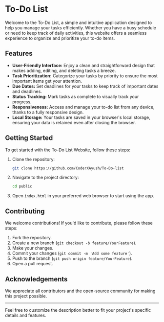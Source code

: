 # To-Do List

Welcome to the To-Do List, a simple and intuitive application designed to help you manage your tasks efficiently. Whether you have a busy schedule or need to keep track of daily activities, this website offers a seamless experience to organize and prioritize your to-do items.

## Features

- **User-Friendly Interface:** Enjoy a clean and straightforward design that makes adding, editing, and deleting tasks a breeze.
- **Task Prioritization:** Categorize your tasks by priority to ensure the most important items get your attention.
- **Due Dates:** Set deadlines for your tasks to keep track of important dates and deadlines.
- **Status Tracking:** Mark tasks as complete to visually track your progress.
- **Responsiveness:** Access and manage your to-do list from any device, thanks to a fully responsive design.
- **Local Storage:** Your tasks are saved in your browser's local storage, ensuring your data is retained even after closing the browser.

## Getting Started

To get started with the To-Do List Website, follow these steps:

1. Clone the repository:
   ```bash
   git clone https://github.com/CoderXAyush/To-Do-list
   ```

2. Navigate to the project directory:
   ```bash
   cd public
   ```

3. Open `index.html` in your preferred web browser to start using the app.

## Contributing

We welcome contributions! If you'd like to contribute, please follow these steps:

1. Fork the repository.
2. Create a new branch (`git checkout -b feature/YourFeature`).
3. Make your changes.
4. Commit your changes (`git commit -m 'Add some feature'`).
5. Push to the branch (`git push origin feature/YourFeature`).
6. Open a pull request.

## Acknowledgements

We appreciate all contributors and the open-source community for making this project possible.

---

Feel free to customize the description better to fit your project's specific details and features.
